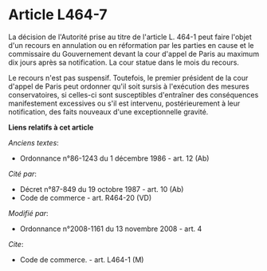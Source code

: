 # Article L464-7

La décision de l'Autorité prise au titre de l'article L. 464-1 peut faire l'objet d'un recours en annulation ou en
réformation par les parties en cause et le commissaire du Gouvernement devant la cour d'appel de Paris au maximum dix jours
après sa notification. La cour statue dans le mois du recours.

Le recours n'est pas suspensif. Toutefois, le premier président de la cour d'appel de Paris peut ordonner qu'il soit sursis à
l'exécution des mesures conservatoires, si celles-ci sont susceptibles d'entraîner des conséquences manifestement excessives
ou s'il est intervenu, postérieurement à leur notification, des faits nouveaux d'une exceptionnelle gravité.

**Liens relatifs à cet article**

_Anciens textes_:

  - Ordonnance n°86-1243 du 1 décembre 1986 - art. 12 (Ab)

_Cité par_:

  - Décret n°87-849 du 19 octobre 1987 - art. 10 (Ab)
  - Code de commerce - art. R464-20 (VD)

_Modifié par_:

  - Ordonnance n°2008-1161 du 13 novembre 2008 - art. 4

_Cite_:

  - Code de commerce. - art. L464-1 (M)
